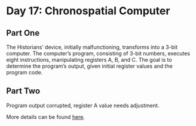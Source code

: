 # Day 17: Chronospatial Computer

## Part One

The Historians’ device, initially malfunctioning, transforms into a 3-bit computer. The computer’s program, consisting of 3-bit numbers, executes eight instructions, manipulating registers A, B, and C. The goal is to determine the program’s output, given initial register values and the program code.

## Part Two

Program output corrupted, register A value needs adjustment.

More details can be found [here](https://adventofcode.com/2024/day/17).
